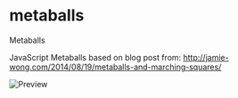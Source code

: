 # metaballs
Metaballs

JavaScript Metaballs based on blog post from: http://jamie-wong.com/2014/08/19/metaballs-and-marching-squares/

![Preview](https://cloud.githubusercontent.com/assets/507390/25349032/4b08c3e8-28ee-11e7-9ca1-3a97b8f42840.gif)
